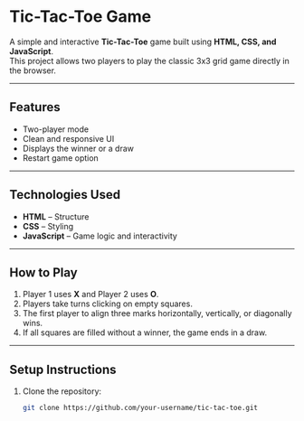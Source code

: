 # Tic-Tac-Toe Game

A simple and interactive **Tic-Tac-Toe** game built using **HTML, CSS, and JavaScript**.  
This project allows two players to play the classic 3x3 grid game directly in the browser.

---

## Features
- Two-player mode  
- Clean and responsive UI  
- Displays the winner or a draw  
- Restart game option  

---

## Technologies Used
- **HTML** – Structure  
- **CSS** – Styling  
- **JavaScript** – Game logic and interactivity  

---

## How to Play
1. Player 1 uses **X** and Player 2 uses **O**.  
2. Players take turns clicking on empty squares.  
3. The first player to align three marks horizontally, vertically, or diagonally wins.  
4. If all squares are filled without a winner, the game ends in a draw.  

---

## Setup Instructions
1. Clone the repository:
   ```bash
   git clone https://github.com/your-username/tic-tac-toe.git
